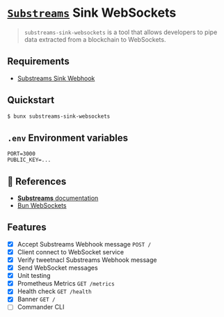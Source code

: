 # [`Substreams`](https://substreams.streamingfast.io/) Sink WebSockets

> `substreams-sink-websockets` is a tool that allows developers to pipe data extracted from a blockchain to WebSockets.

## Requirements

- [Substreams Sink Webhook](https://github.com/pinax-network/substreams-sink-webhook)

## Quickstart

```bash
$ bunx substreams-sink-websockets
```

## `.env` Environment variables

```env
PORT=3000
PUBLIC_KEY=...
```

## 📖 References

- [**Substreams** documentation](https://substreams.streamingfast.io/)
- [Bun WebSockets](https://bun.sh/docs/api/websockets)

## Features

- [x] Accept Substreams Webhook message `POST /`
- [x] Client connect to WebSocket service
- [x] Verify tweetnacl Substreams Webhook message
- [x] Send WebSocket messages
- [x] Unit testing
- [x] Prometheus Metrics `GET /metrics`
- [x] Health check `GET /health`
- [x] Banner `GET /`
- [ ] Commander CLI
